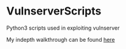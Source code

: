 # VulnserverScripts
Python3 scripts used in exploiting vulnserver

My indepth walkthrough can be found [here]()
